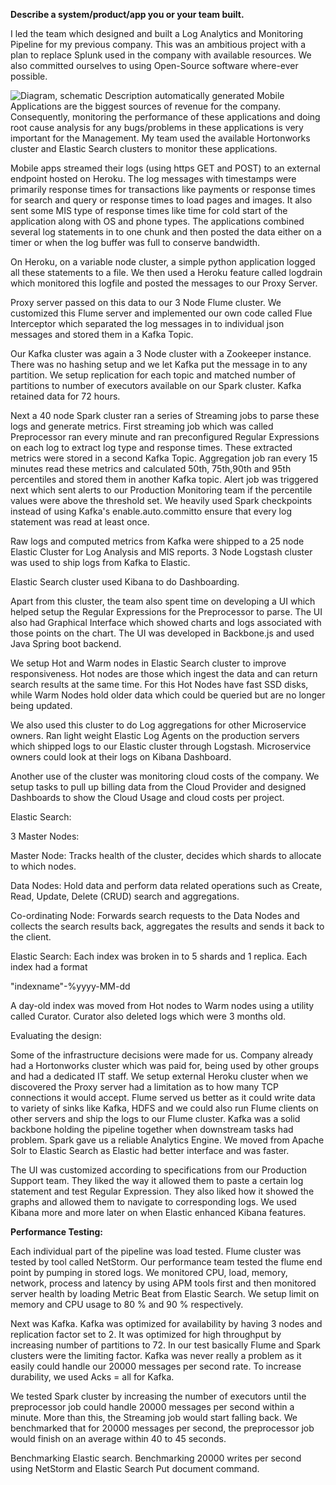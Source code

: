 **Describe a system/product/app you or your team built.**

I led the team which designed and built a Log Analytics and Monitoring Pipeline for my previous company. This was an ambitious project with a plan to replace Splunk used in the company with available resources. We also committed ourselves to using Open-Source software where-ever possible.

![Diagram, schematic Description automatically
generated](MonitoringPipelineDesign_2.png)
Mobile Applications are the biggest sources of revenue for the company. Consequently, monitoring the performance of these applications and doing root cause analysis for any bugs/problems in these applications is very important for the Management. My team used the available Hortonworks cluster and Elastic Search clusters to monitor these applications.

Mobile apps streamed their logs (using https GET and POST) to an external endpoint hosted on Heroku. The log messages with timestamps were primarily response times for transactions like payments or response times for search and query or response times to load pages and images. It also sent some MIS type of response times like time for cold start of the application along with OS and phone types. The applications combined several log statements in to one chunk and then posted the data either on a timer or when the log buffer was full to conserve bandwidth.

On Heroku, on a variable node cluster, a simple python application logged all these statements to a file. We then used a Heroku feature called logdrain which monitored this logfile and posted the messages to our Proxy Server.

Proxy server passed on this data to our 3 Node Flume cluster. We customized this Flume server and implemented our own code called Flue Interceptor which separated the log messages in to individual json messages and stored them in a Kafka Topic.

Our Kafka cluster was again a 3 Node cluster with a Zookeeper instance. There was no hashing setup and we let Kafka put the message in to any partition. We setup replication for each topic and matched number of partitions to number of executors available on our Spark cluster. Kafka retained data for 72 hours.

Next a 40 node Spark cluster ran a series of Streaming jobs to parse these logs and generate metrics. First streaming job which was called Preprocessor ran every minute and ran preconfigured Regular Expressions on each log to extract log type and response times. These extracted metrics were stored in a second Kafka Topic. Aggregation job ran every 15 minutes read these metrics and calculated 50th, 75th,90th and 95th percentiles and stored them in another Kafka topic. Alert job was triggered next which sent alerts to our Production Monitoring team if the percentile values were above the threshold set. We heavily used Spark checkpoints instead of using Kafka&#39;s enable.auto.committo ensure that every log statement was read at least once.

Raw logs and computed metrics from Kafka were shipped to a 25 node Elastic Cluster for Log Analysis and MIS reports. 3 Node Logstash cluster was used to ship logs from Kafka to Elastic.

Elastic Search cluster used Kibana to do Dashboarding.

Apart from this cluster, the team also spent time on developing a UI which helped setup the Regular Expressions for the Preprocessor to parse. The UI also had Graphical Interface which showed charts and logs associated with those points on the chart. The UI was developed in Backbone.js and used Java Spring boot backend.

We setup Hot and Warm nodes in Elastic Search cluster to improve responsiveness. Hot nodes are those which ingest the data and can return search results at the same time. For this Hot Nodes have fast SSD disks, while Warm Nodes hold older data which could be queried but are no longer being updated.

We also used this cluster to do Log aggregations for other Microservice owners. Ran light weight Elastic Log Agents on the production servers which shipped logs to our Elastic cluster through Logstash. Microservice owners could look at their logs on Kibana Dashboard.

Another use of the cluster was monitoring cloud costs of the company. We setup tasks to pull up billing data from the Cloud Provider and designed Dashboards to show the Cloud Usage and cloud costs per project.

Elastic Search:

3 Master Nodes:

Master Node: Tracks health of the cluster, decides which shards to allocate to which nodes.

Data Nodes: Hold data and perform data related operations such as Create, Read, Update, Delete (CRUD) search and aggregations.

Co-ordinating Node: Forwards search requests to the Data Nodes and collects the search results back, aggregates the results and sends it back to the client.

Elastic Search: Each index was broken in to 5 shards and 1 replica. Each index had a format

&quot;indexname&quot;-%yyyy-MM-dd

A day-old index was moved from Hot nodes to Warm nodes using a utility called Curator. Curator also deleted logs which were 3 months old.

Evaluating the design:

Some of the infrastructure decisions were made for us. Company already had a Hortonworks cluster which was paid for, being used by other groups and had a dedicated IT staff. We setup external Heroku cluster when we discovered the Proxy server had a limitation as to how many TCP connections it would accept. Flume served us better as it could write data to variety of sinks like Kafka, HDFS and we could also run Flume clients on other servers and ship the logs to our Flume cluster. Kafka was a solid backbone holding the pipeline together when downstream tasks had problem. Spark gave us a reliable Analytics Engine. We moved from Apache Solr to Elastic Search as Elastic had better interface and was faster.

The UI was customized according to specifications from our Production Support team. They liked the way it allowed them to paste a certain log statement and test Regular Expression. They also liked how it showed the graphs and allowed them to navigate to corresponding logs. We used Kibana more and more later on when Elastic enhanced Kibana features.

**Performance Testing:**

Each individual part of the pipeline was load tested. Flume cluster was tested by tool called NetStorm. Our performance team tested the flume end point by pumping in stored logs. We monitored CPU, load, memory, network, process and latency by using APM tools first and then monitored server health by loading Metric Beat from Elastic Search. We setup limit on memory and CPU usage to 80 % and 90 % respectively.

Next was Kafka. Kafka was optimized for availability by having 3 nodes and replication factor set to 2. It was optimized for high throughput by increasing number of partitions to 72. In our test basically Flume and Spark clusters were the limiting factor. Kafka was never really a problem as it easily could handle our 20000 messages per second rate. To increase durability, we used Acks = all for Kafka.

We tested Spark cluster by increasing the number of executors until the preprocessor job could handle 20000 messages per second within a minute. More than this, the Streaming job would start falling back. We benchmarked that for 20000 messages per second, the preprocessor job would finish on an average within 40 to 45 seconds.

Benchmarking Elastic search. Benchmarking 20000 writes per second using NetStorm and Elastic Search Put document command.
